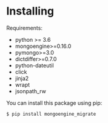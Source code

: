 # Installing

Requirements:

* python >= 3.6
* mongoengine>=0.16.0
* pymongo>=3.0
* dictdiffer>=0.7.0
* python-dateutil
* click
* jinja2
* wrapt
* jsonpath_rw

You can install this package using pip: 

```console
$ pip install mongoengine_migrate
```
